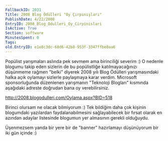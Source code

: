 ```yaml
---
FallbackID: 2031
Title: 2008 Blog Ödülleri "Oy Çırpınışları"
PublishDate: 4/22/2008
EntryID: 2008_Blog_Odulleri_Oy_Cirpinislari
IsActive: True
Section: software
MinutesSpent: 0
Tags: 
old.EntryID: e1e8c3dc-68d6-42b8-953f-3347ffbe0aa6
---
```

Popülist yarışmaları aslında pek sevmem ama birinciliği severim :) O
nedenle blogumu takip eden sizlerin de bu popülistliğe katılmayacağınızı
düşünmeme rağmen "belki" diyerek 2008 yılı Blog Ödülleri yarışmasındaki
halka açık oylamayı sizlerle paylaşmaya karar verdim. Microsoft
sponsorluğunda düzenlenen yarışmanın "Teknoloji Blogları" kısmında
aşağıdaki adreste doğrudan bana oy verebilirsiniz.

<http://2008.blogodulleri.com/Oylama.aspx?BID=518>

Birinci olursam ne olacak bilmiyorum :) Tek bildiğim daha çok kişinin
blogumdaki yazılardan faydalanabilmesini sağlayabilecek bir fırsat
olarak en azından adaylar listesinde blogumun yer almasının gerekli
olduğuydu.

Üşenmezsem yanda bir yere bir de "banner" hazırlamayı düşünüyorum bir
iki gün içinde :)


